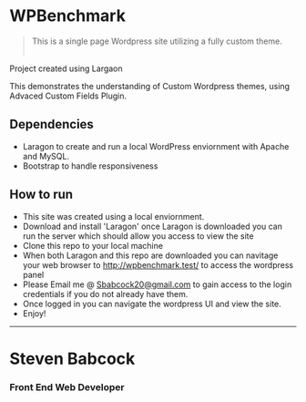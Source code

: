 # WPBenchmark

> This is a single page Wordpress site utilizing a fully custom theme.
<br/><br/>

Project created using Largaon<br/>

This demonstrates the understanding of Custom Wordpress themes, using Advaced Custom Fields Plugin.  <br/>


## Dependencies
* Laragon to create and run a local WordPress enviornment with Apache and MySQL.
* Bootstrap to handle responsiveness

## How to run
* This site was created using a local enviornment.
* Download and install 'Laragon' once Laragon is downloaded you can run the server which should allow you access to view the site
* Clone this repo to your local machine
* When both Laragon and this repo are downloaded you can navitage your web browser to http://wpbenchmark.test/ to access the wordpress panel
* Please Email me @ Sbabcock20@gmail.com to gain access to the login credentials if you do not already have them.
* Once logged in you can navigate the wordpress UI and view the site.
* Enjoy!

-----
# Steven Babcock
### Front End Web Developer
